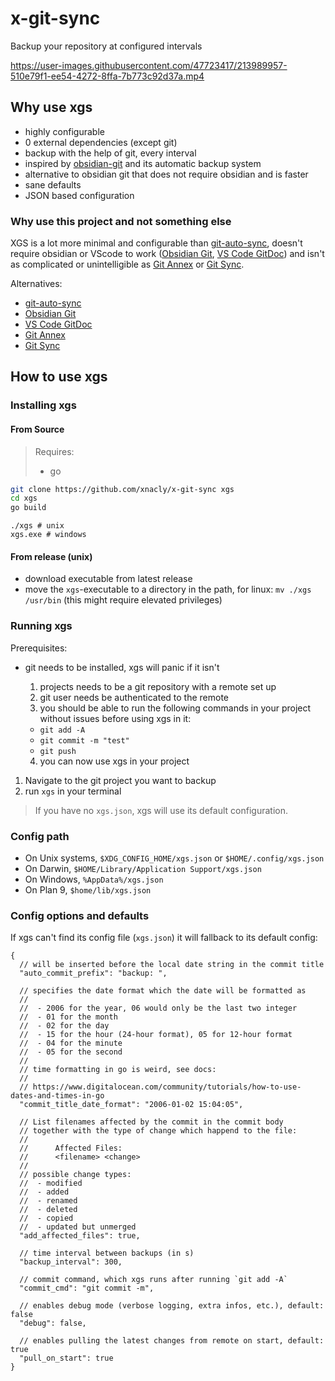 # x-git-sync

Backup your repository at configured intervals



https://user-images.githubusercontent.com/47723417/213989957-510e79f1-ee54-4272-8ffa-7b773c92d37a.mp4



## Why use xgs

- highly configurable
- 0 external dependencies (except git)
- backup with the help of git, every interval
- inspired by [obsidian-git](https://github.com/denolehov/obsidian-git) and its automatic backup system
- alternative to obsidian git that does not require obsidian and is faster
- sane defaults
- JSON based configuration

### Why use this project and not something else

XGS is a lot more minimal and configurable than [git-auto-sync](https://github.com/GitJournal/git-auto-sync),
doesn't require obsidian or VScode to work ([Obsidian Git](https://github.com/denolehov/obsidian-git), [VS Code GitDoc](https://marketplace.visualstudio.com/items?itemName=vsls-contrib.gitdoc)) and
isn't as complicated or unintelligible as [Git Annex](https://git-annex.branchable.com/) or [Git Sync](https://github.com/simonthum/git-sync).

Alternatives:

- [git-auto-sync](https://github.com/GitJournal/git-auto-sync)
- [Obsidian Git](https://github.com/denolehov/obsidian-git)
- [VS Code GitDoc](https://marketplace.visualstudio.com/items?itemName=vsls-contrib.gitdoc)
- [Git Annex](https://git-annex.branchable.com/)
- [Git Sync](https://github.com/simonthum/git-sync)

## How to use xgs

### Installing xgs

#### From Source

> Requires:
>
> - go

```bash
git clone https://github.com/xnacly/x-git-sync xgs
cd xgs
go build
```

```
./xgs # unix
xgs.exe # windows
```

#### From release (unix)

- download executable from latest release
- move the `xgs`-executable to a directory in the path, for linux: `mv ./xgs /usr/bin` (this might require elevated privileges)

### Running xgs

Prerequisites:

- git needs to be installed, xgs will panic if it isn't

  1.  projects needs to be a git repository with a remote set up
  2.  git user needs be authenticated to the remote
  3.  you should be able to run the following commands in your project without issues before using xgs in it:

  - `git add -A`
  - `git commit -m "test"`
  - `git push`

  4.  you can now use xgs in your project

1. Navigate to the git project you want to backup
2. run `xgs` in your terminal

> If you have no `xgs.json`, xgs will use its default configuration.

### Config path

- On Unix systems, `$XDG_CONFIG_HOME/xgs.json` or `$HOME/.config/xgs.json`
- On Darwin, `$HOME/Library/Application Support/xgs.json`
- On Windows, `%AppData%/xgs.json`
- On Plan 9, `$home/lib/xgs.json`

### Config options and defaults

If xgs can't find its config file (`xgs.json`) it will fallback to its default config:

```jsonc
{
  // will be inserted before the local date string in the commit title
  "auto_commit_prefix": "backup: ",

  // specifies the date format which the date will be formatted as
  //
  //  - 2006 for the year, 06 would only be the last two integer
  //  - 01 for the month
  //  - 02 for the day
  //  - 15 for the hour (24-hour format), 05 for 12-hour format
  //  - 04 for the minute
  //  - 05 for the second
  //
  // time formatting in go is weird, see docs:
  //
  // https://www.digitalocean.com/community/tutorials/how-to-use-dates-and-times-in-go
  "commit_title_date_format": "2006-01-02 15:04:05",

  // List filenames affected by the commit in the commit body
  // together with the type of change which happend to the file:
  //
  //      Affected Files:
  //      <filename> <change>
  //
  // possible change types:
  //  - modified
  //  - added
  //  - renamed
  //  - deleted
  //  - copied
  //  - updated but unmerged
  "add_affected_files": true,

  // time interval between backups (in s)
  "backup_interval": 300,

  // commit command, which xgs runs after running `git add -A`
  "commit_cmd": "git commit -m",

  // enables debug mode (verbose logging, extra infos, etc.), default: false
  "debug": false,

  // enables pulling the latest changes from remote on start, default: true
  "pull_on_start": true
}
```

